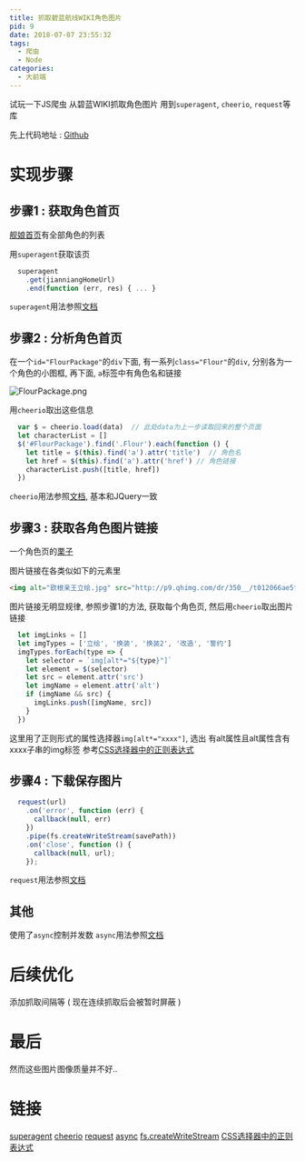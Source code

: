 ```yaml
---
title: 抓取碧蓝航线WIKI角色图片
pid: 9
date: 2018-07-07 23:55:32
tags:
  - 爬虫
  - Node
categories:
  - 大前端
---
```


试玩一下JS爬虫
从碧蓝WIKI抓取角色图片
用到`superagent`, `cheerio`, `request`等库

<!-- more -->

先上代码地址 : [Github](https://github.com/chess99/blhx-spider)

# 实现步骤

## 步骤1 : 获取角色首页

[舰娘首页](http://wiki.joyme.com/blhx/%E8%88%B0%E5%A8%98)有全部角色的列表

用`superagent`获取该页

```JavaScript
  superagent
    .get(jianniangHomeUrl)
    .end(function (err, res) { ... }
```

`superagent`用法参照[文档](https://visionmedia.github.io/superagent/)

## 步骤2 : 分析角色首页

在一个`id="FlourPackage"`的`div`下面,
有一系列`class="Flour"`的`div`, 分别各为一个角色的小图框,
再下面, `a`标签中有角色名和链接

![FlourPackage.png](FlourPackage.png)

用`cheerio`取出这些信息

```JavaScript
  var $ = cheerio.load(data)  // 此处data为上一步读取回来的整个页面
  let characterList = []
  $('#FlourPackage').find('.Flour').each(function () {
    let title = $(this).find('a').attr('title')  // 角色名
    let href = $(this).find('a').attr('href') // 角色链接
    characterList.push([title, href])
  })
```

`cheerio`用法参照[文档](https://visionmedia.github.io/superagent/), 基本和JQuery一致

## 步骤3 : 获取各角色图片链接

一个角色页的[栗子](http://wiki.joyme.com/blhx/%E6%AC%A7%E6%A0%B9%E4%BA%B2%E7%8E%8B)

图片链接在各类似如下的元素里

```HTML
<img alt="欧根亲王立绘.jpg" src="http://p9.qhimg.com/dr/350__/t012066ae5fe5a20298.jpg" ... />
```

图片链接无明显规律, 参照步骤1的方法, 获取每个角色页, 然后用`cheerio`取出图片链接

```JavaScript
  let imgLinks = []
  let imgTypes = ['立绘', '换装', '换装2', '改造', '誓约']
  imgTypes.forEach(type => {
    let selector = `img[alt*="${type}"]`
    let element = $(selector)
    let src = element.attr('src')
    let imgName = element.attr('alt')
    if (imgName && src) {
      imgLinks.push([imgName, src])
    }
  })
```

这里用了正则形式的属性选择器`img[alt*="xxxx"]`, 选出 有alt属性且alt属性含有xxxx子串的img标签
参考[CSS选择器中的正则表达式](https://www.zhangxinxu.com/wordpress/2016/08/regular-expression-in-css-selector/)

## 步骤4 : 下载保存图片

```JavaScript
  request(url)
    .on('error', function (err) {
      callback(null, err)
    })
    .pipe(fs.createWriteStream(savePath))
    .on('close', function () {
      callback(null, url);
    });
```

`request`用法参照[文档](https://github.com/request/request)

## 其他

使用了`async`控制并发数
`async`用法参照[文档](https://caolan.github.io/async/docs.html)

# 后续优化

添加抓取间隔等 ( 现在连续抓取后会被暂时屏蔽 )

# 最后

然而这些图片图像质量并不好..

# 链接

[superagent](https://visionmedia.github.io/superagent/)
[cheerio](https://github.com/cheeriojs/cheerio)
[request](https://github.com/request/request)
[async](https://caolan.github.io/async/docs.html)
[fs.createWriteStream](http://nodejs.cn/api/fs.html#fs_fs_createwritestream_path_options)
[CSS选择器中的正则表达式](https://www.zhangxinxu.com/wordpress/2016/08/regular-expression-in-css-selector/)